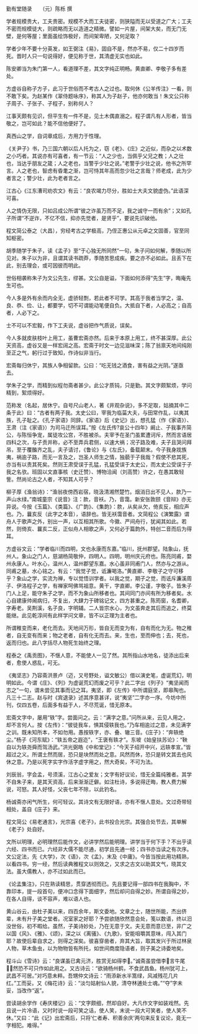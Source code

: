 勤有堂随录　　（元）陈栎 撰  

学者规模贵大，工夫贵密。规模不大而工夫徒密，则狭隘而无以受道之广大；工夫不密而规模徒大，则疏略而无以造道之精微。譬如一片屋，间架大矣，而无门无壁，是何等屋；里面虽绘饰极好，而间架卑陋，又何足取？  

学者少年不要十分英发，如王弼注《易》，固自不是，然亦不易，仅二十四岁而死。晋时人只一句说得好，便见称于世，其清虚无实也如此。  

陈安卿当为朱门第一人，看道理不差，其文字纯正明畅。黄直卿、李敬子多有差处。  

方虚谷自称子方子，此习于世俗而不考古人之过也。取何休《公羊传注》一看，则不敢下矣。为赵某作《翠侍题咏序》，称其人为子赵子，他亦何敢当！朱文公只称子周子、子张子、子程子，别称何人？  

江事天颇有见识，但平生有一件不是，见土木偶直溺之。程子谓凡有人形者，皆当敬之，岂可如此？能不信他便好了。  

真西山之学，自词章成后，方用力于性理。  

《关尹子》书，乃三国六朝以后人托为之，窃《老》、《庄》之近似，而杂之以术数之小巧者。其说亦有可喜者，有一节云：“人之少也，当佩乎父兄之教；人之壮也，当达乎朋友之箴；人之老也，当警乎少壮之说。”老警乎少壮之说，他书之所罕言。人之老也，智虑有昏耄之渐，岂可恃其年高而忽少壮之言哉？师老成，此为少者言之；警少壮，此为老者言之。  

江古心《江东漕司劝农文》有云：“良农竭力尽分，胜如士大夫文貌虚伪。”此语深可喜。  

人之情伪无限，只如吕成公所谓“彼之诈虽万而不足，我之诚守一而有余”；又如孔子所谓“不逆诈，不亿不信，抑亦先觉者，是贤乎”，要说先识破他。  

程文简公泰之（大昌），穷经考古之学极高，乃侄正惠公从元卓之文固善，官至同知枢密。  

胡季随学于朱子，读《孟子》至“于心独无所同然”一句，朱子问如何解，季随以所见对。朱子以为非，且谓其读书疏莽，季随苦思成疾。要之亦不必如此。且丢下在此，别去理会，或可因彼而明此。  

世俗相袭称朱子为文公先生，缪甚。文公自是谥，下面如何添得“先生”字，晦庵先生可也。  

今人多是外有余而内全无，虚骄轻剽，若此者不可学。其高于我者当学之，温、良、恭、俭、让，都要学，切不可谓能动笔便自负。大抵自下者，人必高之；自高者，人必下之。  

士不可以不宏毅，作下工夫说，虚谷把作气质说，误矣。  

今人多就皮肤枝叶上用工，虽曹宏斋亦然。后来于本原上用工，终不甚深厚。此公天资高，虚谷又是一样宏阔之高。宏斋于时文一边见滋味深；陈了翁禀天地间纯刚至正之气，躬行过于致知，作诗似非当行。  

宏斋每归休宁，其族人争相留款。公曰：“吃无钱之酒食，害有益之光阴。”遂亟去。  

学朱子之学，而精到似程勿斋者甚少。此公才质钝，只是勤。其文字颇絮烦，学问精到，絮烦得好。  

范称发（名起，居休宁。自号尺山老人，著《井观杂说》，多不足取，姑摘其中二条于此）曰：“古者有两子我。太史公曰，宰我为临菑大夫，与田常作乱，以夷其族，孔子耻之。《孔子家语》同辞。《家语》后《史记》出，想孔猛（作《家语》）、王肃（注《家语》）为司马迁所误耳。”按《左氏传?哀公十四年》阚止、子我事齐简公，与陈恒争宠，属徒攻公宫，不胜被杀。夫宰予在圣门虽累遭诃斥，然而言语居四科之次，与子贡并称，必不至弄兵君侧，以速大祸；况子路及难，夫子且哭问拜吊，至于覆醢齐之乱，夫子请讨，《鲁论》与《左氏》，备载颠末。今子我身戕族夷，祸逾子路，而无一言及之，岂圣人师生之情，独藐于子我哉？假使不悲其死，亦当有以责其死矣。然则王肃受误于孔猛，孔猛受误于太史公，而太史公受误于子我之名欤。班固以文直事核（史迁赞）、博物洽闻（刘高赞）许之，在愚其敢轻訾。然尚论古之人者，不知其人可乎？  

柳子厚《渔翁诗》：“渔翁夜傍西岩宿，晓汲清湘然楚竹。烟消日出不见人，款乃一声山水绿。”南城童宗《说音》注：款，音袄。乃，音霭。新安张敦颐《音辩》亦无异说。今按《玉篇》、《类篇》、《广韵》、《集韵》：款，从矣从欠，倚亥反，相应声也。乃，曩亥反（此字之本音），语辞也。皆无袄霭音者。文简程公《演繁露》谓舟人于歌声之外，别出一声，以互相其所歌。今徽、严间舟行，犹闻其如此。若然，则倚亥、曩亥二反，正似舟人相歌之声，又何必于篇韵外，特创二音而后为得耳。  

方虚谷文云：“学者临川而四明，文也永康而东嘉。”临川，抚州郡望。陆象山，抚州人。象山之门人，慈湖杨简敬仲，四明人。四明，明州庆元府也。陈亮同甫，婺州永康人。叶水心，温州人，温州郡望东嘉。水心虽非同甫门人，然亦与之游从。同甫之墓，水心铭之。有云：“我觉子觉，诋濂喝洛。”黄直卿、李敬子之守可移乎？象山之学，实流为禅，专以觉悟训学者。以我之觉，期子之觉，而诋斥濂溪周子、伊洛程子之学，有禅家呵佛骂祖意。黄干，字直卿。李公谨，字敬子。皆朱子门人上足，能守朱子之学，而不为象山所移者也。其间同门亦间有所为移者矣。水心自建康帅阃病归，不复出，大肆力于碑铭记文，四方甚重之。陈筠窗，名耆卿，字寿老。吴荆溪，名子良，字明辅。二人皆宗水心，为文虽奔走其后而追之，终莫能继。此见乾淳间有此样学问文章，皆不以正理为主者也。  

所谓稚变而来，老化而去。天地间万形，皆自无而变为有，自有而化为无。物之稚者，自无变有而来；物之老者，自有化无而去。来，生也，至而伸也；去，死也，返而归也。此八字括尽人物死生始终之理。  

程泰之《禹贡图》，不惬人意，不能使人一见了然。其所指山水地名，徒添出后来者，愈使人惑乱，可无。  

《夷坚志》乃容斋洪景卢（迈，又号野处，谥文敏公）借以演史笔，虚诞荒幻，明明如此。今谓《庄》、《列》为虚诞荒幻而废之可乎？此二字出《列子》“夷坚闻而志之”一句，谓未尝见其事而记之耳。夷坚，即《左传》中所谓庭坚，即皋陶也。凡三十二志。赵与时《宾退录》述其序意甚详，说“夷坚”二字亦一序。今坊中所刊，仅四五卷，后面多有益于人，不尽荒诞，惜无原本。  

宏斋文字中，屡用“轶”字。尝面问之。云：“满字之意。”问所从来，云见人用之，却不言何人。按《左传》：“彼徒我车，惧其侵轶我也。”乃车相逾过之意，未见满字之训。既未知所本，不如勿用。愚按轶字，亦、叠、辙三音。《庄子》：“奔轶绝尘。”杨子《河东赋》：“轶五帝之遐迩”，“王褒有轶才”。东坡《始皇扶苏论》：“鞅自以为轶尧舜而驾汤武。”洪光弼皓《中和堂记》：“今天子绍开中兴，远轶孝宣。”皆超过之义。所谓土然而居，恐只是块然而处之意。风然而休，恐只是转文其去也风休之意。乃是以死字实字作活字虚字用之，然大奇矣，不可为法。  

刘辰翁，字会孟，号须溪，江古心之爱友；文字有好议论，惜无全篇纯雅者。其学不自朱子来，是其天资高，后来渐渐迂僻。如注杜诗，多说得迂晦，教人费力解说，可怒。其人好怪，父丧七年不除，以此钓名。  

杨诚斋亦闲气所生，何可轻议。其诗文有无限好语，亦有不惬人意处。文过奇带轻相处，盖自《庄子》来。  

程文简公《易老通言》，光宗喜《老子》，此书投合光宗。其强合处节去，其单解《老子》处自好。  

文所以明理，必明理然后能作文，必讲学然后能明理。讲学当于何下手？不出乎读六经、四书而已。六经非大儒不能尽通，初学且先通一经；四书亦当读之有次序。文公定法，先《大学》，次《语》，次《孟》，末及《中庸》。今皆当按此用功精熟，以看四书。穷一经，然后读典雅程文以则效之，又求之古文以助其文气，晓其文法。虽大儒教人，亦不过如此而已。  

《论孟集注》，只在熟读精思，贯穿透彻而已。先且要记得一部四书在我胸中，不靠印本，提一段首句，便冲口念得下面细字，然后却问自得之妙。所谓自得之妙，在各人自得，谈不容声，难以语人也。  

黄山谷云，由杜子美以来，四百余年，斯文委地。文章之士，随世所能，杰出侪辈，未有升子美之堂者。况室家之好耶？予尝欲随欣然意会处，笺以数语，终以汨没世俗，初不暇给。虽然，子美诗妙处，乃在无意于文。夫无意而意已至，非广之以国《风》、《雅》、《颂》，深之以《离骚》、《九歌》，安能咀嚼其意味，闯入其门耶？故使后辈自求之，则得之深矣。彼喜穿凿者，弃其大旨，取其发兴于所过林泉人物，草木鱼虫，以为物物皆有所托，如世间商度隐语者，则子美之诗委地矣。  

程斗山《雪诗》云：“良谋虽已禽元济，胜赏无如得李。”诚斋虽尝借李言牛尾，然恐不可只作如此用之。又古诗云：“欲骑杨州鹤，不食武昌鱼。杨州犹可上，武昌不可居。”对巧意未粹。吾甥仲文诗云：“雨添新水半篙绿，风减残花几片红。”工而妥。又《梅花诗》云：“淡匀姑射仙人貌，清夺林逋处士魂。”“夺”字未妥，当改作“返”。  

尝读胡余学作《寿庆楼记》云：“文字颇细，然却自好。大凡作文字如装戏然。先且说一片冷语，又时时说一段可笑之话，使人笑，末说一段大可笑者，使人笑不休。”又曰：“此《记》出宏斋后，只将‘仁者寿、积善余庆’两句来反复议论，竟无一字相犯。难得。”  
